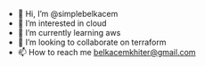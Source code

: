 - 👋 Hi, I’m @simplebelkacem
- 👀 I’m interested in cloud
- 🌱 I’m currently learning aws
- 💞️ I’m looking to collaborate on terraform
- 📫 How to reach me belkacemkhiter@gmail.com

<!---
simplebelkacem/simplebelkacem is a ✨ special ✨ repository because its `README.md` (this file) appears on your GitHub profile.
You can click the Preview link to take a look at your changes.
--->
